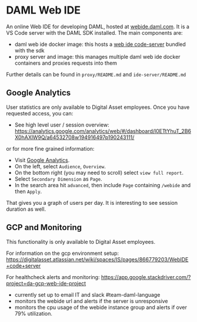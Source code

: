 # DAML Web IDE

An online Web IDE for developing DAML, hosted at [webide.daml.com](https://webide.daml.com/). It is a VS Code server with the DAML SDK installed. The main components are:

* daml web ide docker image: this hosts a [web ide code-server](https://github.com/codercom/code-server) bundled with the sdk
* proxy server and image: this manages multiple daml web ide docker containers and proxies requests into them

Further details can be found in `proxy/README.md` and `ide-server/README.md`

## Google Analytics

User statistics are only available to Digital Asset employees. Once you have requested access, you can:

* See high level user / session overview: https://analytics.google.com/analytics/web/#/dashboard/l0ETtYhuT_2B6X0hAXlW9Q/a64532708w194916497p190243111/

or for more fine grained information:
* Visit [Google Analytics](https://analytics.google.com/).
* On the left, select `Audience`, `Overview`.
* On the bottom right (you may need to scroll) select `view full report`.
* Select `Secondary Dimension` as `Page`.
* In the search area hit `advanced`, then include `Page` containing `/webide` and then `Apply`.

That gives you a graph of users per day. It is interesting to see session duration as well.

## GCP and Monitoring
This functionality is only available to Digital Asset employees.

For information on the gcp environment setup: https://digitalasset.atlassian.net/wiki/spaces/IS/pages/866779203/WebIDE+code+server

For healthcheck alerts and monitoring: https://app.google.stackdriver.com/?project=da-gcp-web-ide-project
* currently set up to email IT and slack #team-daml-language
* monitors the webide url and alerts if the server is unresponsive
* monitors the cpu usage of the webide instance group and alerts if over 79% utilization.
